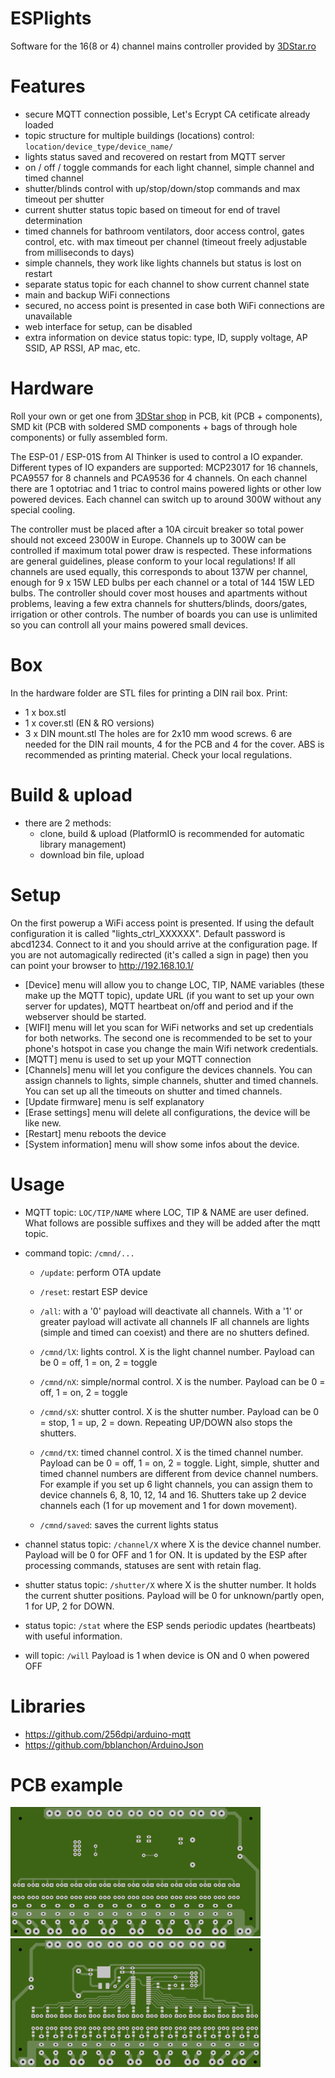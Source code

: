 # ESPlights
Software for the 16(8 or 4) channel mains controller provided by <a href="https://3dstar.ro/proiecte/esplights">3DStar.ro</a>

# Features
- secure MQTT connection possible, Let's Ecrypt CA cetificate already loaded
- topic structure for multiple buildings (locations) control: <code>location/device_type/device_name/</code>
- lights status saved and recovered on restart from MQTT server
- on / off / toggle commands for each light channel, simple channel and timed channel
- shutter/blinds control with up/stop/down/stop commands and max timeout per shutter
- current shutter status topic based on timeout for end of travel determination
- timed channels for bathroom ventilators, door access control, gates control, etc. with max timeout per channel (timeout freely adjustable from milliseconds to days)
- simple channels, they work like lights channels but status is lost on restart
- separate status topic for each channel to show current channel state
- main and backup WiFi connections
- secured, no access point is presented in case both WiFi connections are unavailable
- web interface for setup, can be disabled
- extra information on device status topic: type, ID, supply voltage, AP SSID, AP RSSI, AP mac, etc.



# Hardware
Roll your own or get one from <a href="https://3dstar.ro/proiecte/esplights">3DStar shop</a> in PCB, kit (PCB + components), SMD kit (PCB with soldered SMD components + bags of through hole components) or fully assembled form.

The ESP-01 / ESP-01S from AI Thinker is used to control a IO expander. Different types of IO expanders are supported: MCP23017 for 16 channels, PCA9557 for 8 channels and PCA9536 for 4 channels. On each channel there are 1 optotriac and 1 triac to control mains powered lights or other low powered devices. Each channel can switch up to around 300W without any special cooling.

The controller must be placed after a 10A circuit breaker so total power should not exceed 2300W in Europe. Channels up to 300W can be controlled if maximum total power draw is respected. These informations are general guidelines, please conform to your local regulations!
If all channels are used equally, this corresponds to about 137W per channel, enough for 9 x 15W LED bulbs per each channel or a total of 144 15W LED bulbs.
The controller should cover most houses and apartments without problems, leaving a few extra channels for shutters/blinds, doors/gates, irrigation or other controls.
The number of boards you can use is unlimited so you can controll all your mains powered small devices.

# Box
In the hardware folder are STL files for printing a DIN rail box.
Print:
- 1 x box.stl
- 1 x cover.stl (EN & RO versions)
- 3 x DIN mount.stl
The holes are for 2x10 mm wood screws. 6 are needed for the DIN rail mounts, 4 for the PCB and 4 for the cover.
ABS is recommended as printing material. Check your local regulations.


# Build & upload
- there are 2 methods:
    - clone, build & upload (PlatformIO is recommended for automatic library management)
    - download bin file, upload

# Setup
On the first powerup a WiFi access point is presented. If using the default configuration it is called "lights_ctrl_XXXXXX". Default password is abcd1234. Connect to it and you should arrive at the configuration page. If you are not automagically redirected (it's called a sign in page) then you can point your browser to http://192.168.10.1/

- [Device] menu will allow you to change LOC, TIP, NAME variables (these make up the MQTT topic), update URL (if you want to set up your own server for updates), MQTT heartbeat on/off and period and if the webserver should be started.
- [WIFI] menu will let you scan for WiFi networks and set up credentials for both networks. The second one is recommended to be set to your phone's hotspot in case you change the main Wifi network credentials.
- [MQTT] menu is used to set up your MQTT connection
- [Channels] menu will let you configure the devices channels. You can assign channels to lights, simple channels, shutter and timed channels. You can set up all the timeouts on shutter and timed channels.
- [Update firmware] menu is self explanatory
- [Erase settings] menu will delete all configurations, the device will be like new.
- [Restart] menu reboots the device
- [System information] menu will show some infos about the device.

# Usage
- MQTT topic: <code>LOC/TIP/NAME</code> where LOC, TIP & NAME are user defined. What follows are possible suffixes and they will be added after the mqtt topic.
- command topic: <code>/cmnd/...</code>
    - <code>/update</code>: perform OTA update
    - <code>/reset</code>: restart ESP device
    - <code>/all</code>: with a '0' payload will deactivate all channels. With a '1' or greater payload will activate all channels IF all channels are lights (simple and timed can coexist) and there are no shutters defined.
        
    - <code>/cmnd/lX</code>: lights control. X is the light channel number. Payload can be 0 = off, 1 = on, 2 = toggle
    - <code>/cmnd/nX</code>: simple/normal control. X is the number. Payload can be 0 = off, 1 = on, 2 = toggle
    - <code>/cmnd/sX</code>: shutter control. X is the shutter number. Payload can be 0 = stop, 1 = up, 2 = down. Repeating UP/DOWN also stops the shutters.
    - <code>/cmnd/tX</code>: timed channel control. X is the timed channel number. Payload can be 0 = off, 1 = on, 2 = toggle.
    Light, simple, shutter and timed channel numbers are different from device channel numbers. For example if you set up 6 light channels, you can assign them to device channels 6, 8, 10, 12, 14 and 16. Shutters take up 2 device channels each (1 for up movement and 1 for down movement).
    - <code>/cmnd/saved</code>: saves the current lights status

- channel status topic: <code>/channel/X</code> where X is the device channel number. Payload will be 0 for OFF and 1 for ON. It is updated by the ESP after processing commands, statuses are sent with retain flag.
- shutter status topic: <code>/shutter/X</code> where X is the shutter number. It holds the current shutter positions. Payload will be 0 for unknown/partly open, 1 for UP, 2 for DOWN.

- status topic: <code>/stat</code> where the ESP sends periodic updates (heartbeats) with useful information.
- will topic: <code>/will</code> Payload is 1 when device is ON and 0 when powered OFF

# Libraries
- https://github.com/256dpi/arduino-mqtt
- https://github.com/bblanchon/ArduinoJson

# PCB example
<img src="https://github.com/cctweaker/esplights/blob/master/Hardware/ESPlights v1.0 top example.jpg?raw=true">
<img src="https://github.com/cctweaker/esplights/blob/master/Hardware/ESPlights v1.0 bottom example.jpg?raw=true">